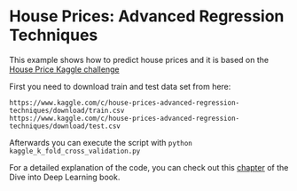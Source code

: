 <!--
  ~ Licensed to the Apache Software Foundation (ASF) under one
  ~ or more contributor license agreements.  See the NOTICE file
  ~ distributed with this work for additional information
  ~ regarding copyright ownership.  The ASF licenses this file
  ~ to you under the Apache License, Version 2.0 (the
  ~ "License"); you may not use this file except in compliance
  ~ with the License.  You may obtain a copy of the License at
  ~
  ~   http://www.apache.org/licenses/LICENSE-2.0
  ~
  ~ Unless required by applicable law or agreed to in writing,
  ~ software distributed under the License is distributed on an
  ~ "AS IS" BASIS, WITHOUT WARRANTIES OR CONDITIONS OF ANY
  ~ KIND, either express or implied.  See the License for the
  ~ specific language governing permissions and limitations
  ~ under the License.
  ~
-->

# House Prices: Advanced Regression Techniques

This example shows how to predict house prices and it is based on the [House Price Kaggle challenge](https://www.kaggle.com/c/house-prices-advanced-regression-techniques#description)

First you need to download train and test data set from here:
```
https://www.kaggle.com/c/house-prices-advanced-regression-techniques/download/train.csv
https://www.kaggle.com/c/house-prices-advanced-regression-techniques/download/test.csv
```
Afterwards you can execute the script with  ```python kaggle_k_fold_cross_validation.py```

For a detailed explanation of the code, you can check out this [chapter](http://d2l.ai/chapter_deep-learning-basics/kaggle-house-price.html) of the Dive into Deep Learning book.
